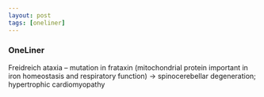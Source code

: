 ```yaml
---
layout: post
tags: [oneliner]
---
```



### OneLiner

Freidreich ataxia – mutation in frataxin (mitochondrial protein important in iron homeostasis and respiratory function) -> spinocerebellar degeneration; hypertrophic cardiomyopathy
